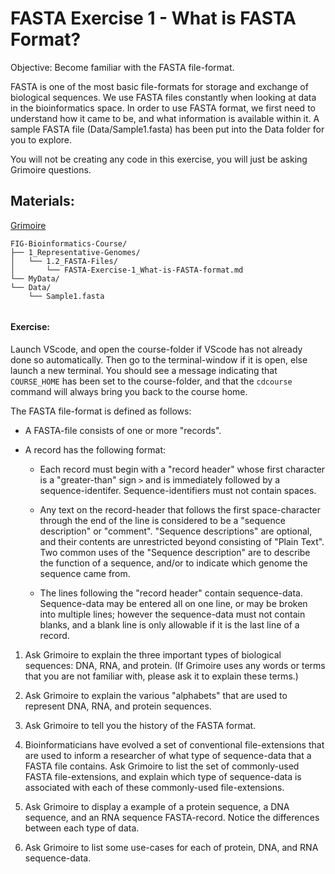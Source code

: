 # FASTA Exercise 1 - What is FASTA Format?

Objective: Become familiar with the FASTA file-format. 

FASTA is one of the most basic file-formats for storage and exchange of biological sequences. We use FASTA files constantly when looking at data in the bioinformatics space. In order to use FASTA format, we first need to understand how it came to be, and what information is available within it. A sample FASTA file (Data/Sample1.fasta) has been put into the Data folder for you to explore.

You will not be creating any code in this exercise, you will just be asking Grimoire questions. 

## Materials: 

[Grimoire](https://chat.openai.com/g/g-n7Rs0IK86-grimoire)

```
FIG-Bioinformatics-Course/
├── 1_Representative-Genomes/
│   └── 1.2_FASTA-Files/
│       └── FASTA-Exercise-1_What-is-FASTA-format.md
└── MyData/
└── Data/
    └── Sample1.fasta
    
```

#### Exercise: 

Launch VScode, and open the course-folder
if VScode has not already done so automatically.
Then go to the terminal-window if it is open,
else launch a new terminal.
You should see a message indicating that `COURSE_HOME`
has been set to the course-folder, and that the
`cdcourse` command will always bring you back
to the course home.

The FASTA file-format is defined as follows:

* A FASTA-file consists of one or more "records".

* A record has the following format:
    - Each record must begin with a "record header" whose first character is a "greater-than" sign `>` and is immediately followed by a sequence-identifer. Sequence-identifiers must not contain spaces.

    - Any text on the record-header that follows the first space-character through the end of the line is considered to be a "sequence description" or "comment". "Sequence descriptions" are optional, and their contents are unrestricted beyond consisting of "Plain Text".
Two common uses of the "Sequence description" are to describe the function of a sequence, and/or to indicate which genome the sequence came from.

    - The lines following the "record header" contain sequence-data.
Sequence-data may be entered all on one line, or may be broken into multiple lines; however the sequence-data must not contain blanks, and a blank line is only allowable if it is the last line of a record.

1. Ask Grimoire to explain the three important types of biological sequences: DNA, RNA, and protein.
(If Grimoire uses any words or terms that you are not familiar with, please ask it to explain these terms.)

2. Ask Grimoire to explain the various "alphabets" that are used to represent DNA, RNA, and protein sequences.

4. Ask Grimoire to tell you the history of the FASTA format. 

5. Bioinformaticians have evolved a set of conventional file-extensions that are used to inform a researcher of what type of sequence-data that a FASTA file contains. Ask Grimoire to list the set of commonly-used FASTA file-extensions, and explain which type of sequence-data is associated with each of these commonly-used file-extensions.

6. Ask Grimoire to display a example of a protein sequence, a DNA sequence, and an RNA sequence FASTA-record. Notice the differences between each type of data.

7. Ask Grimoire to list some use-cases for each of protein, DNA, and RNA sequence-data.
